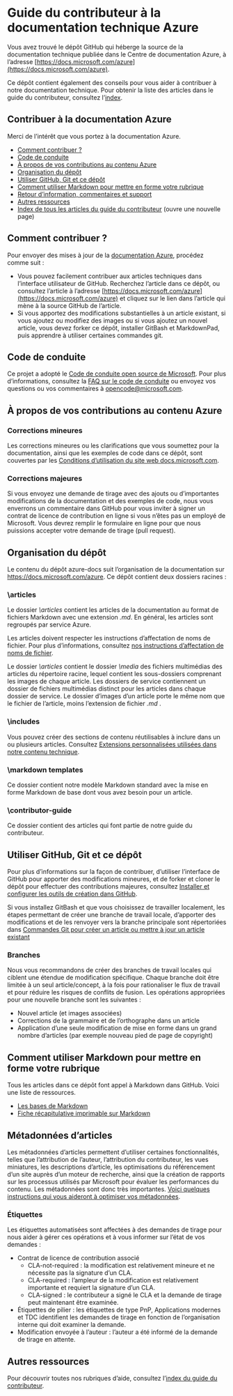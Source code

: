 # <a name="azure-technical-documentation-contributor-guide"></a>Guide du contributeur à la documentation technique Azure
Vous avez trouvé le dépôt GitHub qui héberge la source de la documentation technique publiée dans le Centre de documentation Azure, à l’adresse [https://docs.microsoft.com/azure](https://docs.microsoft.com/azure).

Ce dépôt contient également des conseils pour vous aider à contribuer à notre documentation technique. Pour obtenir la liste des articles dans le guide du contributeur, consultez l’[index](contributor-guide/contributor-guide-index.md).

## <a name="contribute-to-azure-documentation"></a>Contribuer à la documentation Azure
Merci de l’intérêt que vous portez à la documentation Azure.

* [Comment contribuer ?](#ways-to-contribute)
* [Code de conduite](#code-of-conduct)
* [À propos de vos contributions au contenu Azure](#about-your-contributions-to-azure-content)
* [Organisation du dépôt](#repository-organization)
* [Utiliser GitHub, Git et ce dépôt](#use-github-git-and-this-repository)
* [Comment utiliser Markdown pour mettre en forme votre rubrique](#how-to-use-markdown-to-format-your-topic)
* [Retour d’information, commentaires et support](./contributor-guide/feedback-and-comments.md)
* [Autres ressources](#more-resources)
* [Index de tous les articles du guide du contributeur](contributor-guide/contributor-guide-index.md) (ouvre une nouvelle page)

## <a name="ways-to-contribute"></a>Comment contribuer ?
Pour envoyer des mises à jour de la [documentation Azure](https://docs.microsoft.com/azure), procédez comme suit :

* Vous pouvez facilement contribuer aux articles techniques dans l’interface utilisateur de GitHub. Recherchez l’article dans ce dépôt, ou consultez l’article à l’adresse [https://docs.microsoft.com/azure](https://docs.microsoft.com/azure) et cliquez sur le lien dans l’article qui mène à la source GitHub de l’article.
* Si vous apportez des modifications substantielles à un article existant, si vous ajoutez ou modifiez des images ou si vous ajoutez un nouvel article, vous devez forker ce dépôt, installer GitBash et MarkdownPad, puis apprendre à utiliser certaines commandes git.

## <a name="code-of-conduct"></a>Code de conduite
Ce projet a adopté le [Code de conduite open source de Microsoft](https://opensource.microsoft.com/codeofconduct/). Pour plus d’informations, consultez la [FAQ sur le code de conduite](https://opensource.microsoft.com/codeofconduct/faq/) ou envoyez vos questions ou vos commentaires à [opencode@microsoft.com](mailto:opencode@microsoft.com).

## <a name="about-your-contributions-to-azure-content"></a>À propos de vos contributions au contenu Azure
### <a name="minor-corrections"></a>Corrections mineures
Les corrections mineures ou les clarifications que vous soumettez pour la documentation, ainsi que les exemples de code dans ce dépôt, sont couvertes par les [Conditions d’utilisation du site web docs.microsoft.com](/enterprise-mobility-security/termsofuse).

### <a name="larger-submissions"></a>Corrections majeures
Si vous envoyez une demande de tirage avec des ajouts ou d’importantes modifications de la documentation et des exemples de code, nous vous enverrons un commentaire dans GitHub pour vous inviter à signer un contrat de licence de contribution en ligne si vous n’êtes pas un employé de Microsoft. Vous devrez remplir le formulaire en ligne pour que nous puissions accepter votre demande de tirage (pull request).

## <a name="repository-organization"></a>Organisation du dépôt
Le contenu du dépôt azure-docs suit l’organisation de la documentation sur https://docs.microsoft.com/azure. Ce dépôt contient deux dossiers racines :

### <a name="articles"></a>\articles
Le dossier *\articles* contient les articles de la documentation au format de fichiers Markdown avec une extension *.md*. En général, les articles sont regroupés par service Azure.

Les articles doivent respecter les instructions d’affectation de noms de fichier. Pour plus d’informations, consultez [nos instructions d’affectation de noms de fichier](contributor-guide/file-names-and-locations.md).

Le dossier *\articles* contient le dossier *\media* des fichiers multimédias des articles du répertoire racine, lequel contient les sous-dossiers comprenant les images de chaque article.  Les dossiers de service contiennent un dossier de fichiers multimédias distinct pour les articles dans chaque dossier de service. Le dossier d’images d’un article porte le même nom que le fichier de l’article, moins l’extension de fichier *.md* .

### <a name="includes"></a>\includes
Vous pouvez créer des sections de contenu réutilisables à inclure dans un ou plusieurs articles. Consultez [Extensions personnalisées utilisées dans notre contenu technique](contributor-guide/custom-markdown-extensions.md).

### <a name="markdown-templates"></a>\markdown templates
Ce dossier contient notre modèle Markdown standard avec la mise en forme Markdown de base dont vous avez besoin pour un article.

### <a name="contributor-guide"></a>\contributor-guide
Ce dossier contient des articles qui font partie de notre guide du contributeur.

## <a name="use-github-git-and-this-repository"></a>Utiliser GitHub, Git et ce dépôt
Pour plus d’informations sur la façon de contribuer, d’utiliser l’interface de GitHub pour apporter des modifications mineures, et de forker et cloner le dépôt pour effectuer des contributions majeures, consultez [Installer et configurer les outils de création dans GitHub](contributor-guide/tools-and-setup.md).

Si vous installez GitBash et que vous choisissez de travailler localement, les étapes permettant de créer une branche de travail locale, d’apporter des modifications et de les renvoyer vers la branche principale sont répertoriées dans [Commandes Git pour créer un article ou mettre à jour un article existant](contributor-guide/git-commands-for-master.md)

### <a name="branches"></a>Branches
Nous vous recommandons de créer des branches de travail locales qui ciblent une étendue de modification spécifique. Chaque branche doit être limitée à un seul article/concept, à la fois pour rationaliser le flux de travail et pour réduire les risques de conflits de fusion.  Les opérations appropriées pour une nouvelle branche sont les suivantes :

* Nouvel article (et images associées)
* Corrections de la grammaire et de l’orthographe dans un article
* Application d’une seule modification de mise en forme dans un grand nombre d’articles (par exemple nouveau pied de page de copyright)

## <a name="how-to-use-markdown-to-format-your-topic"></a>Comment utiliser Markdown pour mettre en forme votre rubrique
Tous les articles dans ce dépôt font appel à Markdown dans GitHub.  Voici une liste de ressources.

* [Les bases de Markdown](https://help.github.com/articles/markdown-basics/)
* [Fiche récapitulative imprimable sur Markdown](./contributor-guide/media/documents/markdown-cheatsheet.pdf?raw=true)

## <a name="article-metadata"></a>Métadonnées d’articles
Les métadonnées d’articles permettent d’utiliser certaines fonctionnalités, telles que l’attribution de l’auteur, l’attribution du contributeur, les vues miniatures, les descriptions d’article, les optimisations du référencement d’un site auprès d’un moteur de recherche, ainsi que la création de rapports sur les processus utilisés par Microsoft pour évaluer les performances du contenu. Les métadonnées sont donc très importantes. [Voici quelques instructions qui vous aideront à optimiser vos métadonnées](contributor-guide/article-metadata.md).

### <a name="labels"></a>Étiquettes
Les étiquettes automatisées sont affectées à des demandes de tirage pour nous aider à gérer ces opérations et à vous informer sur l’état de vos demandes :

* Contrat de licence de contribution associé
  * CLA-not-required : la modification est relativement mineure et ne nécessite pas la signature d’un CLA.
  * CLA-required : l’ampleur de la modification est relativement importante et requiert la signature d’un CLA.
  * CLA-signed : le contributeur a signé le CLA et la demande de tirage peut maintenant être examinée.
* Étiquettes de pilier : les étiquettes de type PnP, Applications modernes et TDC identifient les demandes de tirage en fonction de l’organisation interne qui doit examiner la demande.
* Modification envoyée à l’auteur : l’auteur a été informé de la demande de tirage en attente.

## <a name="more-resources"></a>Autres ressources
Pour découvrir toutes nos rubriques d’aide, consultez l’[index du guide du contributeur](contributor-guide/contributor-guide-index.md).



<!--HONumber=Dec16_HO1-->

